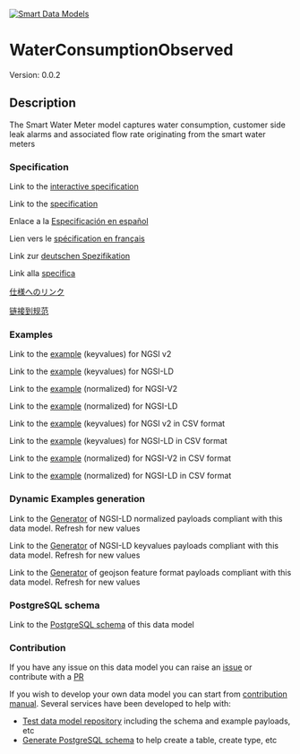 [![Smart Data Models](https://smartdatamodels.org/wp-content/uploads/2022/01/SmartDataModels_logo.png "Logo")](https://smartdatamodels.org)
# WaterConsumptionObserved
Version: 0.0.2

## Description 

The Smart Water Meter model captures water consumption, customer side leak alarms and associated flow rate originating from the smart water meters
### Specification

Link to the [interactive specification](https://swagger.lab.fiware.org/?url=https://smart-data-models.github.io/dataModel.WaterConsumption/WaterConsumptionObserved/swagger.yaml)

Link to the [specification](https://github.com/smart-data-models/dataModel.WaterConsumption/blob/master/WaterConsumptionObserved/doc/spec.md)

Enlace a la [Especificación en español](https://github.com/smart-data-models/dataModel.WaterConsumption/blob/master/WaterConsumptionObserved/doc/spec_ES.md)

Lien vers le [spécification en français](https://github.com/smart-data-models/dataModel.WaterConsumption/blob/master/WaterConsumptionObserved/doc/spec_FR.md)

Link zur [deutschen Spezifikation](https://github.com/smart-data-models/dataModel.WaterConsumption/blob/master/WaterConsumptionObserved/doc/spec_DE.md)

Link alla [specifica](https://github.com/smart-data-models/dataModel.WaterConsumption/blob/master/WaterConsumptionObserved/doc/spec_IT.md)

[仕様へのリンク](https://github.com/smart-data-models/dataModel.WaterConsumption/blob/master/WaterConsumptionObserved/doc/spec_JA.md)

[链接到规范](https://github.com/smart-data-models/dataModel.WaterConsumption/blob/master/WaterConsumptionObserved/doc/spec_ZH.md)
### Examples

Link to the [example](https://smart-data-models.github.io/dataModel.WaterConsumption/WaterConsumptionObserved/examples/example.json) (keyvalues) for NGSI v2

Link to the [example](https://smart-data-models.github.io/dataModel.WaterConsumption/WaterConsumptionObserved/examples/example.jsonld) (keyvalues) for NGSI-LD

Link to the [example](https://smart-data-models.github.io/dataModel.WaterConsumption/WaterConsumptionObserved/examples/example-normalized.json) (normalized) for NGSI-V2

Link to the [example](https://smart-data-models.github.io/dataModel.WaterConsumption/WaterConsumptionObserved/examples/example-normalized.jsonld) (normalized) for NGSI-LD

Link to the [example](https://smart-data-models.github.io/dataModel.WaterConsumption/WaterConsumptionObserved/examples/example.json.csv) (keyvalues) for NGSI v2 in CSV format

Link to the [example](https://smart-data-models.github.io/dataModel.WaterConsumption/WaterConsumptionObserved/examples/example.jsonld.csv) (keyvalues) for NGSI-LD in CSV format

Link to the [example](https://smart-data-models.github.io/dataModel.WaterConsumption/WaterConsumptionObserved/examples/example-normalized.json.csv) (normalized) for NGSI-V2 in CSV format

Link to the [example](https://smart-data-models.github.io/dataModel.WaterConsumption/WaterConsumptionObserved/examples/example-normalized.jsonld.csv) (normalized) for NGSI-LD in CSV format
### Dynamic Examples generation

Link to the [Generator](https://smartdatamodels.org/extra/ngsi-ld_generator.php?schemaUrl=https://raw.githubusercontent.com/smart-data-models/dataModel.WaterConsumption/master/WaterConsumptionObserved/schema.json&email=info@smartdatamodels.org) of NGSI-LD normalized payloads compliant with this data model. Refresh for new values

Link to the [Generator](https://smartdatamodels.org/extra/ngsi-ld_generator_keyvalues.php?schemaUrl=https://raw.githubusercontent.com/smart-data-models/dataModel.WaterConsumption/master/WaterConsumptionObserved/schema.json&email=info@smartdatamodels.org) of NGSI-LD keyvalues payloads compliant with this data model. Refresh for new values

Link to the [Generator](https://smartdatamodels.org/extra/geojson_features_generator.php?schemaUrl=https://raw.githubusercontent.com/smart-data-models/dataModel.WaterConsumption/master/WaterConsumptionObserved/schema.json&email=info@smartdatamodels.org) of geojson feature format payloads compliant with this data model. Refresh for new values
### PostgreSQL schema

Link to the [PostgreSQL schema](https://smart-data-models.github.io/dataModel.WaterConsumption/WaterConsumptionObserved/schema.sql) of this data model
### Contribution

 If you have any issue on this data model you can raise an [issue](https://github.com/smart-data-models/dataModel.WaterConsumption/issues)  or contribute with a [PR](https://github.com/smart-data-models/dataModel.WaterConsumption/pulls)

 If you wish to develop your own data model you can start from [contribution manual](https://bit.ly/contribution_manual). Several services have been developed to help with: 
 - [Test data model repository](https://smartdatamodels.org/index.php/data-models-contribution-api/) including the schema and example payloads, etc
 - [Generate PostgreSQL schema](https://smartdatamodels.org/index.php/sql-service/) to help create a table, create type, etc